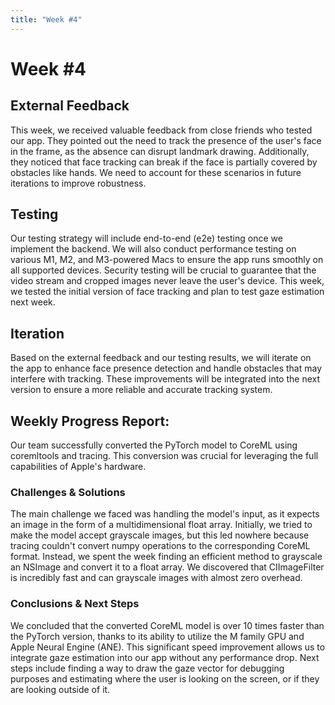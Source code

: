 ```yaml
---
title: "Week #4"
---
```


# **Week #4**

## **External Feedback**

This week, we received valuable feedback from close friends who tested our app. They pointed out the need to track the presence of the user's face in the frame, as the absence can disrupt landmark drawing. Additionally, they noticed that face tracking can break if the face is partially covered by obstacles like hands. We need to account for these scenarios in future iterations to improve robustness.

## **Testing**

Our testing strategy will include end-to-end (e2e) testing once we implement the backend. We will also conduct performance testing on various M1, M2, and M3-powered Macs to ensure the app runs smoothly on all supported devices. Security testing will be crucial to guarantee that the video stream and cropped images never leave the user's device. This week, we tested the initial version of face tracking and plan to test gaze estimation next week.

## **Iteration**

Based on the external feedback and our testing results, we will iterate on the app to enhance face presence detection and handle obstacles that may interfere with tracking. These improvements will be integrated into the next version to ensure a more reliable and accurate tracking system.

## **Weekly Progress Report**:

Our team successfully converted the PyTorch model to CoreML using coremltools and tracing. This conversion was crucial for leveraging the full capabilities of Apple's hardware.

### **Challenges & Solutions**

The main challenge we faced was handling the model's input, as it expects an image in the form of a multidimensional float array. Initially, we tried to make the model accept grayscale images, but this led nowhere because tracing couldn't convert numpy operations to the corresponding CoreML format. Instead, we spent the week finding an efficient method to grayscale an NSImage and convert it to a float array. We discovered that CIImageFilter is incredibly fast and can grayscale images with almost zero overhead.

### **Conclusions & Next Steps**

We concluded that the converted CoreML model is over 10 times faster than the PyTorch version, thanks to its ability to utilize the M family GPU and Apple Neural Engine (ANE). This significant speed improvement allows us to integrate gaze estimation into our app without any performance drop. Next steps include finding a way to draw the gaze vector for debugging purposes and estimating where the user is looking on the screen, or if they are looking outside of it.
